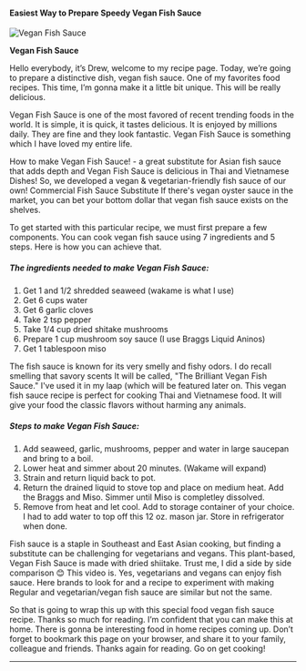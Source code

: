             

#### Easiest Way to Prepare Speedy Vegan Fish Sauce

![Vegan Fish Sauce](https://img-global.cpcdn.com/recipes/4c4d273b0387c075/751x532cq70/vegan-fish-sauce-recipe-main-photo.jpg)

**Vegan Fish Sauce**

Hello everybody, it’s Drew, welcome to my recipe page. Today, we’re going to prepare a distinctive dish, vegan fish sauce. One of my favorites food recipes. This time, I’m gonna make it a little bit unique. This will be really delicious.

Vegan Fish Sauce is one of the most favored of recent trending foods in the world. It is simple, it is quick, it tastes delicious. It is enjoyed by millions daily. They are fine and they look fantastic. Vegan Fish Sauce is something which I have loved my entire life.

How to make Vegan Fish Sauce! - a great substitute for Asian fish sauce that adds depth and Vegan Fish Sauce is delicious in Thai and Vietnamese Dishes! So, we developed a vegan & vegetarian-friendly fish sauce of our own! Commercial Fish Sauce Substitute If there's vegan oyster sauce in the market, you can bet your bottom dollar that vegan fish sauce exists on the shelves.

To get started with this particular recipe, we must first prepare a few components. You can cook vegan fish sauce using 7 ingredients and 5 steps. Here is how you can achieve that.

##### The ingredients needed to make Vegan Fish Sauce:

1.  Get 1 and 1/2 shredded seaweed (wakame is what I use)
2.  Get 6 cups water
3.  Get 6 garlic cloves
4.  Take 2 tsp pepper
5.  Take 1/4 cup dried shitake mushrooms
6.  Prepare 1 cup mushroom soy sauce (I use Braggs Liquid Aninos)
7.  Get 1 tablespoon miso

The fish sauce is known for its very smelly and fishy odors. I do recall smelling that savory scents It will be called, "The Brilliant Vegan Fish Sauce." I've used it in my laap (which will be featured later on. This vegan fish sauce recipe is perfect for cooking Thai and Vietnamese food. It will give your food the classic flavors without harming any animals.

##### Steps to make Vegan Fish Sauce:

1.  Add seaweed, garlic, mushrooms, pepper and water in large saucepan and bring to a boil.
2.  Lower heat and simmer about 20 minutes. (Wakame will expand)
3.  Strain and return liquid back to pot.
4.  Return the drained liquid to stove top and place on medium heat. Add the Braggs and Miso. Simmer until Miso is completley dissolved.
5.  Remove from heat and let cool. Add to storage container of your choice. I had to add water to top off this 12 oz. mason jar. Store in refrigerator when done.

Fish sauce is a staple in Southeast and East Asian cooking, but finding a substitute can be challenging for vegetarians and vegans. This plant-based, Vegan Fish Sauce is made with dried shiitake. Trust me, I did a side by side comparison 😊 This video is. Yes, vegetarians and vegans can enjoy fish sauce. Here brands to look for and a recipe to experiment with making Regular and vegetarian/vegan fish sauce are similar but not the same.

So that is going to wrap this up with this special food vegan fish sauce recipe. Thanks so much for reading. I’m confident that you can make this at home. There is gonna be interesting food in home recipes coming up. Don’t forget to bookmark this page on your browser, and share it to your family, colleague and friends. Thanks again for reading. Go on get cooking!

* * *